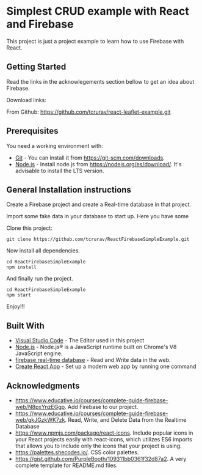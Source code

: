 # Simplest CRUD example with React and Firebase

This project is just a project example to learn how to use Firebase with React.

## Getting Started

Read the links in the acknowlegements section bellow to get an idea about Firebase.

Download links:

From Github: https://github.com/tcrurav/react-leaflet-example.git

## Prerequisites

You need a working environment with:
* [Git](https://git-scm.com) - You can install it from https://git-scm.com/downloads.
* [Node.js](https://nodejs.org) - Install node.js from https://nodejs.org/es/download/. It's advisable to install the LTS version.

## General Installation instructions

Create a Firebase project and create a Real-time database in that project.

Import some fake data in your database to start up. Here you have some 

Clone this project:

```
git clone https://github.com/tcrurav/ReactFirebaseSimpleExample.git
```

Now install all dependencies.

```
cd ReactFirebaseSimpleExample
npm install
```

And finally run the project.

```
cd ReactFirebaseSimpleExample
npm start
```

Enjoy!!!


## Built With

* [Visual Studio Code](https://code.visualstudio.com/) - The Editor used in this project
* [Node.js](https://nodejs.org/) - Node.js® is a JavaScript runtime built on Chrome's V8 JavaScript engine.
* [firebase real-time database](https://firebase.google.com/docs/database/web/read-and-write?hl=es-419) - Read and Write data in the web.
* [Create React App](https://create-react-app.dev/) - Set up a modern web app by running one command

## Acknowledgments

* https://www.educative.io/courses/complete-guide-firebase-web/N8pxYnzEGgp. Add Firebase to our project.
* https://www.educative.io/courses/complete-guide-firebase-web/gkJGzkWK7zk. Read, Write, and Delete Data from the Realtime Database
* https://www.npmjs.com/package/react-icons. Include popular icons in your React projects easily with react-icons, which utilizes ES6 imports that allows you to include only the icons that your project is using.
* https://palettes.shecodes.io/. CSS color palettes.
* https://gist.github.com/PurpleBooth/109311bb0361f32d87a2. A very complete template for README.md files.

